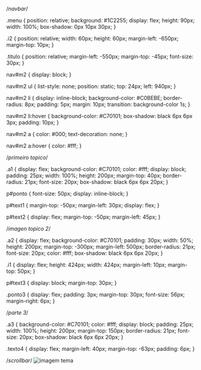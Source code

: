 
/*navbar*/

.menu {
    position: relative;
    background: #1C2255;
    display: flex;
    height: 90px;
    width: 100%;
    box-shadow: 0px 10px 30px;
}

.i2 {
    position: relative;
    width: 60px;
    height: 60px;
    margin-left: -650px;
    margin-top: 10px;
}

.titulo {
    position: relative;
    margin-left: -550px;
    margin-top: -45px;
    font-size: 30px;
}

nav#m2 {
    display: block;
}

nav#m2 ul {
    list-style: none;
    position: static;
    top: 24px;
    left: 940px;
}

nav#m2 li {
    display: inline-block;
    background-color: #C0BEBE;
    border-radius: 8px;
    padding: 5px;
    margin: 10px;
    transition: background-color 1s;
}

nav#m2 li:hover {
    background-color: #C70101;
    box-shadow: black 6px 6px 3px;
    padding: 10px;
}

nav#m2 a {
    color: #000;
    text-decoration: none;
}

nav#m2 a:hover {
    color: #fff;
}


/*primeiro topico*/

.a1 {
    display: flex;
    background-color: #C70101;
    color: #fff;
    display: block;
    padding: 25px;
    width: 100%;
    height: 200px;
    margin-top: 40px;
    border-radius: 21px;
    font-size: 20px;
    box-shadow: black 6px 6px 20px;
}

p#ponto {
    font-size: 50px;
    display: inline-block;
}

p#text1 {
    margin-top: -50px;
    margin-left: 30px;
    display: flex;
}

p#text2 {
    display: flex;
    margin-top: -50px;
    margin-left: 45px;
}


/*imagen topico 2*/

.a2 {
    display: flex;
    background-color: #C70101;
    padding: 30px;
    width: 50%;
    height: 200px;
    margin-top: -300px;
    margin-left: 500px;
    border-radius: 21px;
    font-size: 20px;
    color: #fff;
    box-shadow: black 6px 6px 20px;
}

.i1 {
    display: flex;
    height: 424px;
    width: 424px;
    margin-left: 10px;
    margin-top: 50px;
}

p#text3 {
    display: block;
    margin-top: 30px;
}

.ponto3 {
    display: flex;
    padding: 3px;
    margin-top: 30px;
    font-size: 56px;
    margin-right: 6px;
}


/*parte 3*/

.a3 {
    background-color: #C70101;
    color: #fff;
    display: block;
    padding: 25px;
    width: 100%;
    height: 200px;
    margin-top: 150px;
    border-radius: 21px;
    font-size: 20px;
    box-shadow: black 6px 6px 20px;
}

.texto4 {
    display: flex;
    margin-left: 40px;
    margin-top: -63px;
    padding: 6px;
}


/*scrollbar*/
<img src="../../img/icon2.png" alt="imagem tema">